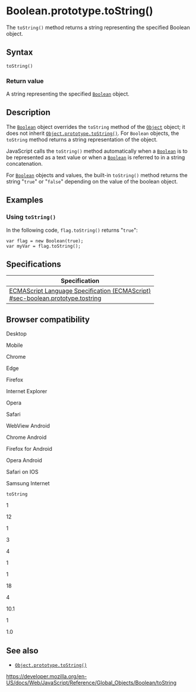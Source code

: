 Boolean.prototype.toString()
============================

The `toString()` method returns a string representing the specified Boolean object.

Syntax
------

    toString()

### Return value

A string representing the specified [`Boolean`](../boolean) object.

Description
-----------

The [`Boolean`](../boolean) object overrides the `toString` method of the [`Object`](../object) object; it does not inherit [`Object.prototype.toString()`](../object/tostring). For `Boolean` objects, the `toString` method returns a string representation of the object.

JavaScript calls the `toString()` method automatically when a [`Boolean`](../boolean) is to be represented as a text value or when a [`Boolean`](../boolean) is referred to in a string concatenation.

For [`Boolean`](../boolean) objects and values, the built-in `toString()` method returns the string "`true`" or "`false`" depending on the value of the boolean object.

Examples
--------

### Using `toString()`

In the following code, `flag.toString()` returns "`true`":

    var flag = new Boolean(true);
    var myVar = flag.toString();

Specifications
--------------

<table><thead><tr class="header"><th>Specification</th></tr></thead><tbody><tr class="odd"><td><a href="https://tc39.es/ecma262/#sec-boolean.prototype.tostring">ECMAScript Language Specification (ECMAScript)<br />
<span class="small">#sec-boolean.prototype.tostring</span></a></td></tr></tbody></table>

Browser compatibility
---------------------

Desktop

Mobile

Chrome

Edge

Firefox

Internet Explorer

Opera

Safari

WebView Android

Chrome Android

Firefox for Android

Opera Android

Safari on IOS

Samsung Internet

`toString`

1

12

1

3

4

1

1

18

4

10.1

1

1.0

See also
--------

-   [`Object.prototype.toString()`](../object/tostring)

<a href="https://developer.mozilla.org/en-US/docs/Web/JavaScript/Reference/Global_Objects/Boolean/toString" class="_attribution-link">https://developer.mozilla.org/en-US/docs/Web/JavaScript/Reference/Global_Objects/Boolean/toString</a>
